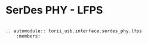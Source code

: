 # SerDes PHY - LFPS

```{eval-rst}

.. automodule:: torii_usb.interface.serdes_phy.lfps
	:members:

```
